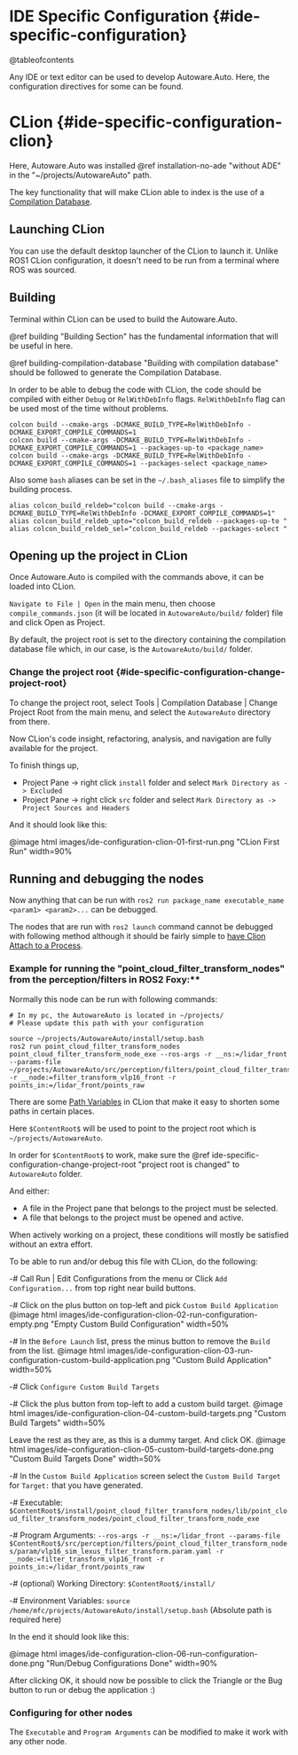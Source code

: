 IDE Specific Configuration {#ide-specific-configuration}
===========

@tableofcontents

Any IDE or text editor can be used to develop Autoware.Auto. Here, the configuration directives 
for some can be found.

# CLion {#ide-specific-configuration-clion}

Here, Autoware.Auto was installed @ref installation-no-ade "without ADE" in the "~/projects/AutowareAuto" path.

The key functionality that will make CLion able to index is the use of a [Compilation Database](https://www.jetbrains.com/help/clion/compilation-database.html).

## Launching CLion

You can use the default desktop launcher of the CLion to launch it. Unlike ROS1 CLion configuration, 
it doesn't need to be run from a terminal where ROS was sourced.

## Building

Terminal within CLion can be used to build the Autoware.Auto.

@ref building "Building Section" has the fundamental information that will be useful in here.

@ref building-compilation-database "Building with compilation database" should be followed to generate the Compilation Database.

In order to be able to debug the code with CLion, the code should be compiled with either `Debug` or
`RelWithDebInfo` flags. `RelWithDebInfo` flag can be used most of the time without problems.

```{bash}
colcon build --cmake-args -DCMAKE_BUILD_TYPE=RelWithDebInfo -DCMAKE_EXPORT_COMPILE_COMMANDS=1
colcon build --cmake-args -DCMAKE_BUILD_TYPE=RelWithDebInfo -DCMAKE_EXPORT_COMPILE_COMMANDS=1 --packages-up-to <package_name>
colcon build --cmake-args -DCMAKE_BUILD_TYPE=RelWithDebInfo -DCMAKE_EXPORT_COMPILE_COMMANDS=1 --packages-select <package_name>
```

Also some `bash` aliases can be set in the `~/.bash_aliases` file to simplify the building process.
```{bash}
alias colcon_build_reldeb="colcon build --cmake-args -DCMAKE_BUILD_TYPE=RelWithDebInfo -DCMAKE_EXPORT_COMPILE_COMMANDS=1"
alias colcon_build_reldeb_upto="colcon_build_reldeb --packages-up-to "
alias colcon_build_reldeb_sel="colcon_build_reldeb --packages-select "
```

## Opening up the project in CLion

Once Autoware.Auto is compiled with the commands above, it can be loaded into CLion.

`Navigate to File | Open` in the main menu, then choose `compile_commands.json`
(it will be located in `AutowareAuto/build/` folder) file and click Open as Project.

By default, the project root is set to the directory containing the compilation database file which,
in our case, is the `AutowareAuto/build/` folder. 

### Change the project root {#ide-specific-configuration-change-project-root}
To change the project root, select Tools | Compilation Database | Change Project Root from the main menu, 
and select the `AutowareAuto` directory from there.

Now CLion's code insight, refactoring, analysis, and navigation are fully available for the project.

To finish things up,
- Project Pane -> right click `install` folder and select `Mark Directory as -> Excluded`
- Project Pane -> right click `src` folder and select `Mark Directory as -> Project Sources and Headers`

And it should look like this:

@image html images/ide-configuration-clion-01-first-run.png "CLion First Run" width=90%

## Running and debugging the nodes

Now anything that can be run with `ros2 run package_name executable_name <param1> <param2>...` can be debugged.

The nodes that are run with `ros2 launch` command cannot be debugged with following method although it should be
fairly simple to [have Clion Attach to a Process](https://www.jetbrains.com/help/clion/attaching-to-local-process.html).

### Example for running the "point_cloud_filter_transform_nodes" from the perception/filters in ROS2 Foxy:**

Normally this node can be run with following commands:
```{bash}
# In my pc, the AutowareAuto is located in ~/projects/
# Please update this path with your configuration

source ~/projects/AutowareAuto/install/setup.bash
ros2 run point_cloud_filter_transform_nodes point_cloud_filter_transform_node_exe --ros-args -r __ns:=/lidar_front --params-file ~/projects/AutowareAuto/src/perception/filters/point_cloud_filter_transform_nodes/param/vlp16_sim_lexus_filter_transform.param.yaml -r __node:=filter_transform_vlp16_front -r points_in:=/lidar_front/points_raw
```

There are some [Path Variables](https://www.jetbrains.com/help/clion/absolute-path-variables.html) 
in CLion that make it easy to shorten some paths in certain places.


Here `$ContentRoot$` will be used to point to the project root which is `~/projects/AutowareAuto`.

In order for `$ContentRoot$` to work, make sure the 
@ref ide-specific-configuration-change-project-root "project root is changed" to `AutowareAuto` folder.

And either:
- A file in the Project pane that belongs to the project must be selected.
- A file that belongs to the project must be opened and active.

When actively working on a project, these conditions will mostly be satisfied without an extra effort.

To be able to run and/or debug this file with CLion, do the following:

-# Call Run | Edit Configurations from the menu or Click `Add Configuration...` from top right near build buttons.

-# Click on the plus button on top-left and pick `Custom Build Application`
   @image html images/ide-configuration-clion-02-run-configuration-empty.png "Empty Custom Build Configuration" width=50%

-# In the `Before Launch` list, press the minus button to remove the `Build` from the list.
   @image html images/ide-configuration-clion-03-run-configuration-custom-build-application.png "Custom Build Application" width=50%


-# Click `Configure Custom Build Targets`

-# Click the plus button from top-left to add a custom build target.
   @image html images/ide-configuration-clion-04-custom-build-targets.png "Custom Build Targets" width=50%
   
   Leave the rest as they are, as this is a dummy target. And click OK.
   @image html images/ide-configuration-clion-05-custom-build-targets-done.png "Custom Build Targets Done" width=50%

-# In the `Custom Build Application` screen select the `Custom Build Target` for `Target:` that you have generated.

-# Executable: `$ContentRoot$/install/point_cloud_filter_transform_nodes/lib/point_cloud_filter_transform_nodes/point_cloud_filter_transform_node_exe`

-# Program Arguments: `--ros-args -r __ns:=/lidar_front --params-file $ContentRoot$/src/perception/filters/point_cloud_filter_transform_nodes/param/vlp16_sim_lexus_filter_transform.param.yaml -r __node:=filter_transform_vlp16_front -r points_in:=/lidar_front/points_raw`

-# (optional) Working Directory: `$ContentRoot$/install/`

-# Environment Variables: `source /home/mfc/projects/AutowareAuto/install/setup.bash` (Absolute path is required here)

In the end it should look like this:

@image html images/ide-configuration-clion-06-run-configuration-done.png "Run/Debug Configurations Done" width=90%

After clicking OK, it should now be possible to click the Triangle or the Bug button to run or debug the application :)

### Configuring for other nodes

The `Executable` and `Program Arguments` can be modified to make it work with any other node.
